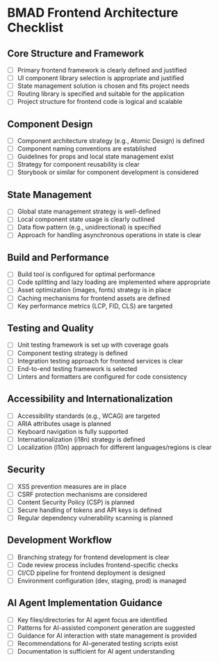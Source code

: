 # BMAD Frontend Architecture Checklist

## Core Structure and Framework
- [ ] Primary frontend framework is clearly defined and justified
- [ ] UI component library selection is appropriate and justified
- [ ] State management solution is chosen and fits project needs
- [ ] Routing library is specified and suitable for the application
- [ ] Project structure for frontend code is logical and scalable

## Component Design
- [ ] Component architecture strategy (e.g., Atomic Design) is defined
- [ ] Component naming conventions are established
- [ ] Guidelines for props and local state management exist
- [ ] Strategy for component reusability is clear
- [ ] Storybook or similar for component development is considered

## State Management
- [ ] Global state management strategy is well-defined
- [ ] Local component state usage is clearly outlined
- [ ] Data flow pattern (e.g., unidirectional) is specified
- [ ] Approach for handling asynchronous operations in state is clear

## Build and Performance
- [ ] Build tool is configured for optimal performance
- [ ] Code splitting and lazy loading are implemented where appropriate
- [ ] Asset optimization (images, fonts) strategy is in place
- [ ] Caching mechanisms for frontend assets are defined
- [ ] Key performance metrics (LCP, FID, CLS) are targeted

## Testing and Quality
- [ ] Unit testing framework is set up with coverage goals
- [ ] Component testing strategy is defined
- [ ] Integration testing approach for frontend services is clear
- [ ] End-to-end testing framework is selected
- [ ] Linters and formatters are configured for code consistency

## Accessibility and Internationalization
- [ ] Accessibility standards (e.g., WCAG) are targeted
- [ ] ARIA attributes usage is planned
- [ ] Keyboard navigation is fully supported
- [ ] Internationalization (i18n) strategy is defined
- [ ] Localization (l10n) approach for different languages/regions is clear

## Security
- [ ] XSS prevention measures are in place
- [ ] CSRF protection mechanisms are considered
- [ ] Content Security Policy (CSP) is planned
- [ ] Secure handling of tokens and API keys is defined
- [ ] Regular dependency vulnerability scanning is planned

## Development Workflow
- [ ] Branching strategy for frontend development is clear
- [ ] Code review process includes frontend-specific checks
- [ ] CI/CD pipeline for frontend deployment is designed
- [ ] Environment configuration (dev, staging, prod) is managed

## AI Agent Implementation Guidance
- [ ] Key files/directories for AI agent focus are identified
- [ ] Patterns for AI-assisted component generation are suggested
- [ ] Guidance for AI interaction with state management is provided
- [ ] Recommendations for AI-generated testing scripts exist
- [ ] Documentation is sufficient for AI agent understanding
